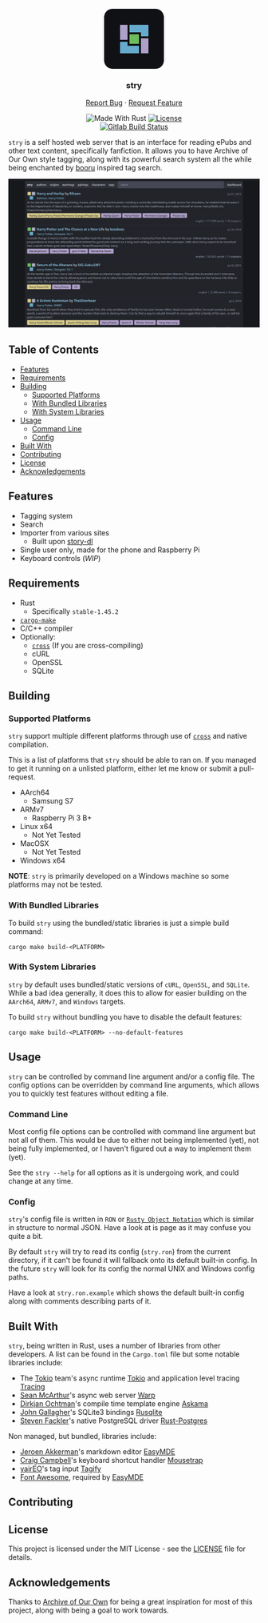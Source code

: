 <div>
  <p align="center">
    <img align="center" src="./assets/icon.png" alt="stry's home" />
    <h3 align="center">stry</h3>
    <p align="center">
      <a href="https://github.com/teammycelium/myriad/blob/master/LICENSE">Report Bug</a>
      ·
      <a href="https://github.com/teammycelium/myriad/blob/master/LICENSE">Request Feature</a>
    </p>
    <div align="center">
      <img src="https://img.shields.io/badge/made%20with-rust-orange.svg?style=flat-square" alt="Made With Rust" />
      <a href="https://github.com/teammycelium/myriad/blob/master/LICENSE">
        <img src="https://img.shields.io/github/license/teammycelium/myriad.svg?style=flat-square" alt="License" />
      </a>
    </div>
    <div align="center">
      <a href="">
        <img src="https://img.shields.io/gitlab/pipeline/Txuritan/stry2.svg?style=flat-square" alt="Gitlab Build Status" />
      </a>
    </div>
  </p>
</div>

`stry` is a self hosted web server that is an interface for reading ePubs and other text content, specifically fanfiction.
It allows you to have Archive of Our Own style tagging, along with its powerful search system all the while being enchanted by [booru](https://en.wikipedia.org/wiki/Imageboard#Danbooru-style_boards) inspired tag search.

<div align="center">
  <img src="./assets/screenshots/stry-home.png" alt="stry's home" />
</div>

## Table of Contents

  - [Features](#features)
  - [Requirements](#requirements)
  - [Building](#building)
    - [Supported Platforms](#supported-platforms)
    - [With Bundled Libraries](#with-bundled-libraries)
    - [With System Libraries](#with-system-libraries)
  - [Usage](#usage)
    - [Command Line](#command-line)
    - [Config](#config)
  - [Built With](#built-with)
  - [Contributing](#contributing)
  - [License](#license)
  - [Acknowledgements](#acknowledgements)

## Features

  - Tagging system
  - Search
  - Importer from various sites
    - Built upon [story-dl](https://gitlab.com/Txuritan/story-dl)
  - Single user only, made for the phone and Raspberry Pi
  - Keyboard controls (*WIP*)

## Requirements

  - Rust
    - Specifically `stable-1.45.2`
  - [`cargo-make`](https://github.com/sagiegurari/cargo-make)
  - C/C++ compiler
  - Optionally:
    - [`cross`](https://github.com/rust-embedded/cross) (If you are cross-compiling)
    - cURL
    - OpenSSL
    - SQLite

## Building

### Supported Platforms

`stry` support multiple different platforms through use of [`cross`](https://github.com/rust-embedded/cross) and native compilation.

This is a list of platforms that `stry` should be able to ran on.
If you managed to get it running on a unlisted platform, either let me know or submit a pull-request.

  - AArch64
    - Samsung S7
  - ARMv7
    - Raspberry Pi 3 B+
  - Linux x64
    - Not Yet Tested
  - MacOSX
    - Not Yet Tested
  - Windows x64

**NOTE**: `stry` is primarily developed on a Windows machine so some platforms may not be tested.

### With Bundled Libraries

To build `stry` using the bundled/static libraries is just a simple build command:

```
cargo make build-<PLATFORM>
```

### With System Libraries

`stry` by default uses bundled/static versions of `cURL`, `OpenSSL`, and `SQLite`.
While a bad idea generally, it does this to allow for easier building on the `AArch64`, `ARMv7`, and `Windows` targets.

To build `stry` without bundling you have to disable the default features:

```
cargo make build-<PLATFORM> --no-default-features
```

## Usage

`stry` can be controlled by command line argument and/or a config file.
The config options can be overridden by command line arguments, which allows you to quickly test features without editing a file.

### Command Line

Most config file options can be controlled with command line argument but not all of them.
This would be due to either not being implemented (yet), not being fully implemented, or I haven't figured out a way to implement them (yet).

See the `stry --help` for all options as it is undergoing work, and could change at any time.

### Config

`stry`'s config file is written in `RON` or [`Rusty Object Notation`](https://github.com/ron-rs/ron) which is similar in structure to normal JSON.
Have a look at is page as it may confuse you quite a bit.

By default `stry` will try to read its config (`stry.ron`) from the current directory, if it can't be found it will fallback onto its default built-in config.
In the future `stry` will look for its config the normal UNIX and Windows config paths.

Have a look at `stry.ron.example` which shows the default built-in config along with comments describing parts of it.

## Built With

`stry`, being written in Rust, uses a number of libraries from other developers.
A list can be found in the `Cargo.toml` file but some notable libraries include:

  - The [Tokio](https://github.com/tokio-rs) team's async runtime [Tokio](https://github.com/tokio-rs/tokio) and application level tracing [Tracing](https://github.com/tokio-rs/tracing)
  - [Sean McArthur](https://github.com/seanmonstar)'s async web server [Warp](https://github.com/seanmonstar/warp)
  - [Dirkjan Ochtman](https://github.com/djc)'s compile time template engine [Askama](https://github.com/djc/askama)
  - [John Gallagher](https://github.com/jgallagher)'s SQLite3 bindings [Rusqlite](https://github.com/jgallagher/rusqlite)
  - [Steven Fackler](https://github.com/sfackler/rust-postgres)'s native PostgreSQL driver [Rust-Postgres](https://github.com/sfackler/rust-postgres)

Non managed, but bundled, libraries include:

  - [Jeroen Akkerman](https://github.com/Ionaru)'s markdown editor [EasyMDE](https://github.com/Ionaru/easy-markdown-editor)
  - [Craig Campbell](https://github.com/ccampbell)'s keyboard shortcut handler [Mousetrap](https://github.com/ccampbell/mousetrap)
  - [yairEO](https://github.com/yairEO)'s tag input [Tagify](https://github.com/yairEO/tagify)
  - [Font Awesome](https://fontawesome.com/), required by [EasyMDE](https://github.com/Ionaru/easy-markdown-editor)

## Contributing

## License

This project is licensed under the MIT License - see the [LICENSE](./LICENSE) file for details.

## Acknowledgements

Thanks to [Archive of Our Own](https://archiveofourown.org/) for being a great inspiration for most of this project, along with being a goal to work towards.
